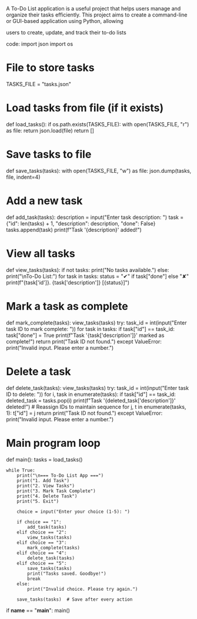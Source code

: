 A To-Do List application is a useful project that helps users manage
and organize their tasks efficiently. This project aims to create a
command-line or GUI-based application using Python, allowing

users to create, update, and track their to-do lists

code:
import json
import os

# File to store tasks
TASKS_FILE = "tasks.json"

# Load tasks from file (if it exists)
def load_tasks():
    if os.path.exists(TASKS_FILE):
        with open(TASKS_FILE, "r") as file:
            return json.load(file)
    return []

# Save tasks to file
def save_tasks(tasks):
    with open(TASKS_FILE, "w") as file:
        json.dump(tasks, file, indent=4)

# Add a new task
def add_task(tasks):
    description = input("Enter task description: ")
    task = {"id": len(tasks) + 1, "description": description, "done": False}
    tasks.append(task)
    print(f"Task '{description}' added!")

# View all tasks
def view_tasks(tasks):
    if not tasks:
        print("No tasks available.")
    else:
        print("\nTo-Do List:")
        for task in tasks:
            status = "✔" if task["done"] else "✘"
            print(f"{task['id']}. {task['description']} [{status}]")

# Mark a task as complete
def mark_complete(tasks):
    view_tasks(tasks)
    try:
        task_id = int(input("Enter task ID to mark complete: "))
        for task in tasks:
            if task["id"] == task_id:
                task["done"] = True
                print(f"Task '{task['description']}' marked as complete!")
                return
        print("Task ID not found.")
    except ValueError:
        print("Invalid input. Please enter a number.")

# Delete a task
def delete_task(tasks):
    view_tasks(tasks)
    try:
        task_id = int(input("Enter task ID to delete: "))
        for i, task in enumerate(tasks):
            if task["id"] == task_id:
                deleted_task = tasks.pop(i)
                print(f"Task '{deleted_task['description']}' deleted!")
                # Reassign IDs to maintain sequence
                for j, t in enumerate(tasks, 1):
                    t["id"] = j
                return
        print("Task ID not found.")
    except ValueError:
        print("Invalid input. Please enter a number.")

# Main program loop
def main():
    tasks = load_tasks()
    
    while True:
        print("\n=== To-Do List App ===")
        print("1. Add Task")
        print("2. View Tasks")
        print("3. Mark Task Complete")
        print("4. Delete Task")
        print("5. Exit")
        
        choice = input("Enter your choice (1-5): ")
        
        if choice == "1":
            add_task(tasks)
        elif choice == "2":
            view_tasks(tasks)
        elif choice == "3":
            mark_complete(tasks)
        elif choice == "4":
            delete_task(tasks)
        elif choice == "5":
            save_tasks(tasks)
            print("Tasks saved. Goodbye!")
            break
        else:
            print("Invalid choice. Please try again.")
        
        save_tasks(tasks)  # Save after every action

if __name__ == "__main__":
    main()
